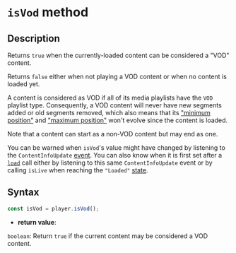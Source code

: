 # `isVod` method

## Description

Returns `true` when the currently-loaded content can be considered a "VOD"
content.

Returns `false` either when not playing a VOD content or when no content is
loaded yet.

A content is considered as VOD if all of its media playlists have the `VOD`
playlist type.
Consequently, a VOD content will never have new segments added or old segments
removed, which also means that its ["minimum position"](../Position_Control/getMinimumPosition.md)
and ["maximum position"](../Position_Control/getMinimumPosition.md) won't
evolve since the content is loaded.

Note that a content can start as a non-VOD content but may end as one.

You can be warned when `isVod`'s value might have changed by listening to the
`ContentInfoUpdate` [event](../Player_Events). You can also know when it is
first set after a [`load`](../Basic_Methods/load.md) call either by listening to
this same `ContentInfoUpdate` event or by calling `isLive` when reaching the
`"Loaded"` [state](../Basic_Methods/getPlayerState.md).

## Syntax

```js
const isVod = player.isVod();
```

- **return value**:

`boolean`: Return `true` if the current content may be considered a VOD
content.
